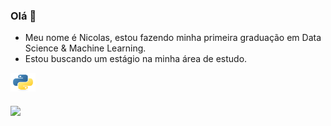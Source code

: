 ### Olá 👋

- Meu nome é Nicolas, estou fazendo minha primeira graduação em Data Science & Machine Learning.
- Estou buscando um estágio na minha área de estudo. 

<div> 
  <img align="center" alt="Rafa-Python" height="30" width="40" src="https://raw.githubusercontent.com/devicons/devicon/master/icons/python/python-original.svg">
  </div>
  
  ###
  
<div>
  <a href = "mailto:nicolascafreitas@gmail.com"><img src="https://img.shields.io/badge/-Gmail-%23333?style=for-the-badge&logo=gmail&logoColor=white" target="_blank"></a>
  
</div>
